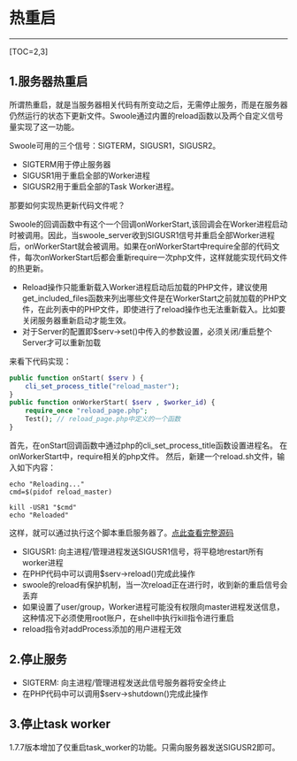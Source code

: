 # 热重启


---

[TOC=2,3]

## 1.服务器热重启
所谓热重启，就是当服务器相关代码有所变动之后，无需停止服务，而是在服务器仍然运行的状态下更新文件。Swoole通过内置的reload函数以及两个自定义信号量实现了这一功能。

Swoole可用的三个信号：SIGTERM，SIGUSR1，SIGUSR2。

* SIGTERM用于停止服务器
* SIGUSR1用于重启全部的Worker进程
* SIGUSR2用于重启全部的Task Worker进程。

那要如何实现热更新代码文件呢？  

Swoole的回调函数中有这个一个回调onWorkerStart,该回调会在Worker进程启动时被调用。因此，当swoole_server收到SIGUSR1信号并重启全部Worker进程后，onWorkerStart就会被调用。如果在onWorkerStart中require全部的代码文件，每次onWorkerStart后都会重新require一次php文件，这样就能实现代码文件的热更新。

* Reload操作只能重新载入Worker进程启动后加载的PHP文件，建议使用get_included_files函数来列出哪些文件是在WorkerStart之前就加载的PHP文件，在此列表中的PHP文件，即使进行了reload操作也无法重新载入。比如要关闭服务器重新启动才能生效。
* 对于Server的配置即$serv->set()中传入的参数设置，必须关闭/重启整个Server才可以重新加载


来看下代码实现：
```php
public function onStart( $serv ) {
    cli_set_process_title("reload_master");
}
public function onWorkerStart( $serv , $worker_id) {
    require_once "reload_page.php";
    Test(); // reload_page.php中定义的一个函数
}
```
首先，在onStart回调函数中通过php的cli_set_process_title函数设置进程名。
在onWorkerStart中，require相关的php文件。
然后，新建一个reload.sh文件，输入如下内容：
```shell
echo "Reloading..."
cmd=$(pidof reload_master)

kill -USR1 "$cmd"
echo "Reloaded"
```
这样，就可以通过执行这个脚本重启服务器了。[点此查看完整源码](https://github.com/LinkedDestiny/swoole-doc/tree/master/src/04/reload)

* SIGUSR1: 向主进程/管理进程发送SIGUSR1信号，将平稳地restart所有worker进程
* 在PHP代码中可以调用$serv->reload()完成此操作
* swoole的reload有保护机制，当一次reload正在进行时，收到新的重启信号会丢弃
* 如果设置了user/group，Worker进程可能没有权限向master进程发送信息，这种情况下必须使用root账户，在shell中执行kill指令进行重启
* reload指令对addProcess添加的用户进程无效

## 2.停止服务
* SIGTERM: 向主进程/管理进程发送此信号服务器将安全终止
* 在PHP代码中可以调用$serv->shutdown()完成此操作

## 3.停止task worker
1.7.7版本增加了仅重启task_worker的功能。只需向服务器发送SIGUSR2即可。

